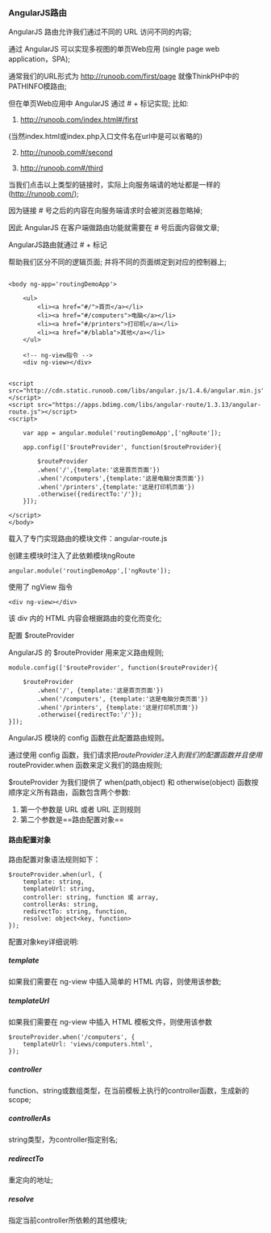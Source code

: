 
### AngularJS路由

AngularJS 路由允许我们通过不同的 URL 访问不同的内容;

通过 AngularJS 可以实现多视图的单页Web应用 (single page web application，SPA);

通常我们的URL形式为 http://runoob.com/first/page 就像ThinkPHP中的PATHINFO模路由;

但在单页Web应用中 AngularJS 通过 # + 标记实现; 比如: 

1. http://runoob.com/index.html#/first

(当然index.html或index.php入口文件名在url中是可以省略的)

2. http://runoob.com#/second

3. http://runoob.com#/third

当我们点击以上类型的链接时，实际上向服务端请的地址都是一样的(http://runoob.com/); 

因为链接 # 号之后的内容在向服务端请求时会被浏览器忽略掉;

因此 AngularJS 在客户端做路由功能就需要在 # 号后面内容做文章;

AngularJS路由就通过 # + 标记

帮助我们区分不同的逻辑页面; 并将不同的页面绑定到对应的控制器上;

```

<body ng-app='routingDemoApp'>
     
    <ul>
        <li><a href="#/">首页</a></li>
        <li><a href="#/computers">电脑</a></li>
        <li><a href="#/printers">打印机</a></li>
        <li><a href="#/blabla">其他</a></li>
    </ul>
        
    <!-- ng-view指令 -->
    <div ng-view></div>
        
        
<script src="http://cdn.static.runoob.com/libs/angular.js/1.4.6/angular.min.js"></script>
<script src="https://apps.bdimg.com/libs/angular-route/1.3.13/angular-route.js"></script>
<script>

    var app = angular.module('routingDemoApp',['ngRoute']);
    
    app.config(['$routeProvider', function($routeProvider){
    
        $routeProvider
        .when('/',{template:'这是首页页面'})
        .when('/computers',{template:'这是电脑分类页面'})
        .when('/printers',{template:'这是打印机页面'})
        .otherwise({redirectTo:'/'});
    }]);
    
</script>
</body>

```
载入了专门实现路由的模块文件：angular-route.js

创建主模块时注入了此依赖模块ngRoute

```
angular.module('routingDemoApp',['ngRoute']);

```
使用了 ngView 指令

```
<div ng-view></div>

```
该 div 内的 HTML 内容会根据路由的变化而变化;

配置 $routeProvider

AngularJS 的 $routeProvider 用来定义路由规则;

```
module.config(['$routeProvider', function($routeProvider){

    $routeProvider
        .when('/', {template:'这是首页页面'})
        .when('/computers', {template:'这是电脑分类页面'})
        .when('/printers', {template:'这是打印机页面'})
        .otherwise({redirectTo:'/'});
}]);

```
AngularJS 模块的 config 函数在此配置路由规则。

通过使用 config 函数，我们请求把$routeProvider注入到我们的配置函数并且使用$routeProvider.when 函数来定义我们的路由规则;

$routeProvider 为我们提供了 when(path,object) 和 otherwise(object) 函数按顺序定义所有路由，函数包含两个参数:

1. 第一个参数是 URL 或者 URL 正则规则
2. 第二个参数是==路由配置对象==


#### 路由配置对象

路由配置对象语法规则如下：

```
$routeProvider.when(url, {
    template: string,
    templateUrl: string,
    controller: string, function 或 array,
    controllerAs: string,
    redirectTo: string, function,
    resolve: object<key, function>
});

```
配置对象key详细说明:

##### template

如果我们需要在 ng-view 中插入简单的 HTML 内容，则使用该参数;

##### templateUrl

如果我们需要在 ng-view 中插入 HTML 模板文件，则使用该参数
```
$routeProvider.when('/computers', {
    templateUrl: 'views/computers.html',
});

```

##### controller

function、string或数组类型，在当前模板上执行的controller函数，生成新的scope;

##### controllerAs

string类型，为controller指定别名;

##### redirectTo

重定向的地址;

##### resolve

指定当前controller所依赖的其他模块;


